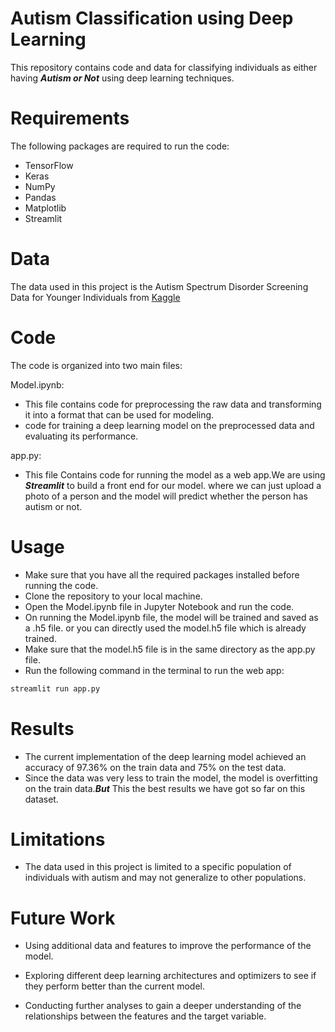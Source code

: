 # Autism Classification using Deep Learning
This repository contains code and data for classifying individuals as either having ***Autism or Not*** using deep learning techniques.

# Requirements
The following packages are required to run the code:

- TensorFlow
- Keras
- NumPy
- Pandas
- Matplotlib
- Streamlit
# Data
The data used in this project is the Autism Spectrum Disorder Screening Data for Younger Individuals from [Kaggle](https://www.kaggle.com/datasets/cihan063/autism-image-data)

# Code
The code is organized into two main files:

Model.ipynb: 
- This file contains code for preprocessing the raw data and transforming it into a format that can be used for modeling.
- code for training a deep learning model on the preprocessed data and evaluating its performance.

app.py:
- This file Contains code for running the model as a web app.We are using ***Streamlit*** to build a front end for our model. where we can just upload a photo of a person and the model will predict whether the person has autism or not.

# Usage
- Make sure that you have all the required packages installed before running the code.
- Clone the repository to your local machine.
- Open the Model.ipynb file in Jupyter Notebook and run the code.
- On running the Model.ipynb file, the model will be trained and saved as a .h5 file. or you can directly used the model.h5 file which is already trained.
- Make sure that the model.h5 file is in the same directory as the app.py file.
- Run the following command in the terminal to run the web app:

```bash
streamlit run app.py

```


# Results
- The current implementation of the deep learning model achieved an accuracy of 97.36% on the train data and 75% on the test data.
- Since the data was very less to train the model, the model is overfitting on the train data.***But*** This the best results we have got so far on this dataset.

# Limitations
- The data used in this project is limited to a specific population of individuals with autism and may not generalize to other populations.



# Future Work
- Using additional data and features to improve the performance of the model.

- Exploring different deep learning architectures and optimizers to see if they perform better than the current model.

- Conducting further analyses to gain a deeper understanding of the relationships between the features and the target variable.

